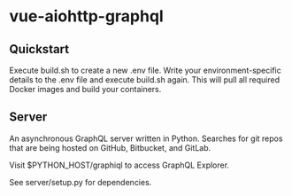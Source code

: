 # vue-aiohttp-graphql

## Quickstart

Execute build.sh to create a new .env file. Write your environment-specific details to the .env file and execute build.sh again. 
This will pull all required Docker images and build your containers.

## Server

An asynchronous GraphQL server written in Python. Searches for git repos that are being hosted on GitHub, Bitbucket, and GitLab.  

Visit $PYTHON_HOST/graphiql to access GraphQL Explorer.

See server/setup.py for dependencies.
